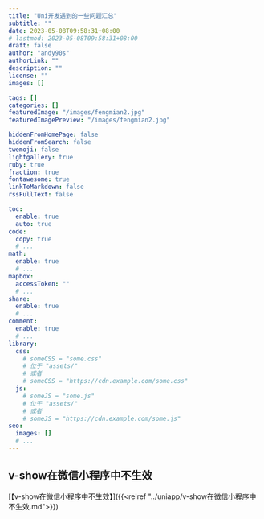 ```yaml
---
title: "Uni开发遇到的一些问题汇总"
subtitle: ""
date: 2023-05-08T09:58:31+08:00
# lastmod: 2023-05-08T09:58:31+08:00
draft: false
author: "andy90s"
authorLink: ""
description: ""
license: ""
images: []

tags: []
categories: []
featuredImage: "/images/fengmian2.jpg"
featuredImagePreview: "/images/fengmian2.jpg"

hiddenFromHomePage: false
hiddenFromSearch: false
twemoji: false
lightgallery: true
ruby: true
fraction: true
fontawesome: true
linkToMarkdown: false
rssFullText: false

toc:
  enable: true
  auto: true
code:
  copy: true
  # ...
math:
  enable: true
  # ...
mapbox:
  accessToken: ""
  # ...
share:
  enable: true
  # ...
comment:
  enable: true
  # ...
library:
  css:
    # someCSS = "some.css"
    # 位于 "assets/"
    # 或者
    # someCSS = "https://cdn.example.com/some.css"
  js:
    # someJS = "some.js"
    # 位于 "assets/"
    # 或者
    # someJS = "https://cdn.example.com/some.js"
seo:
  images: []
  # ...
---
```

<!--more-->
## v-show在微信小程序中不生效
[【v-show在微信小程序中不生效】]({{<relref "../uniapp/v-show在微信小程序中不生效.md">}})
